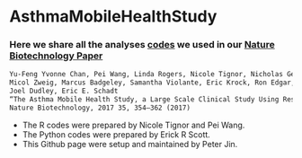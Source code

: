 # AsthmaMobileHealthStudy
### Here we share all the analyses [codes](https://github.com/DigitalHealthCenterMSSM/AsthmaMobileHealthStudy/blob/master/Index.md) we used in our <a href="https://www.nature.com/nbt/journal/v35/n4/abs/nbt.3826.html">Nature Biotechnology Paper</a>
```markdown
Yu-Feng Yvonne Chan, Pei Wang, Linda Rogers, Nicole Tignor, Nicholas Genes, Steven G. Hershman, Eric R. Scott,
Micol Zweig, Marcus Badgeley, Samantha Violante, Eric Krock, Ron Edgar, Rosalind Wright, Charles Powell, 
Joel Dudley, Eric E. Schadt
“The Asthma Mobile Health Study, a Large Scale Clinical Study Using ResearchKit”, 
Nature Biotechnology, 2017 35, 354–362 (2017)
```
- The R codes were prepared by Nicole Tignor and Pei Wang. 
- The Python codes were prepared by Erick R Scott. 
- This Github page were setup and maintained by Peter Jin.  

